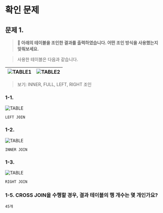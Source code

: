 # 확인 문제

## 문제 1.

> **🧚 아래의 테이블을 조인한 결과를 출력하였습니다. 어떤 조인 방식을 사용했는지 맞춰보세요.**

> 사용한 테이블은 다음과 같습니다.

![TABLE1](/img/2.6.PNG)|![TABLE2](/img/2.7.PNG)
---|---|

> 보기: INNER, FULL, LEFT, RIGHT 조인

<!-- 테이블 조인의 종류를 이해하였는지 확인하기 위한 문제입니다. 각 테이블이 어떤 조인 방식을 이용하였을지 고민해보고 각 테이블 아래에 답을 작성해주세요.-->

### 1-1. 
![TABLE](/img/2-1.PNG)
```
LEFT JOIN
```

### 1-2. 
![TABLE](/img/2-3.PNG)
```
INNER JOIN
```

### 1-3. 
![TABLE](/img/2-2.PNG)
```
RIGHT JOIN
```

### 1-5. CROSS JOIN을 수행할 경우, 결과 테이블의 행 개수는 몇 개인가요?
```
45개
```
